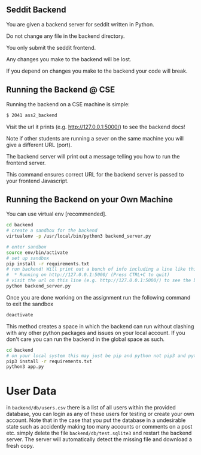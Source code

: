 <!--
    DO NOT CHANGE THIS FILE - IT MAY BE UPDATED DURING THE ASSIGNMENT
-->
## Seddit Backend

You are given a backend server for seddit written in Python.

Do not change any file in the backend directory.

You only submit the seddit frontend.

Any changes you make to the backend will be lost.

If you depend on changes you make to the backend your code will break.

## Running the Backend @ CSE

Running the backend on a CSE machine is simple:
  
```bash
$ 2041 ass2_backend
```

Visit the url it prints (e.g. http://127.0.0.1:5000/) to see the backend docs!

Note if other students are running a sever on the same machine you will give a different URL (port).

The backend server will print out a message telling you how to run the frontend server.

This command ensures correct URL for the backend server is passed to your frontend Javascript.

## Running the Backend on your Own Machine

You can use virtual env [recommended].

```bash
cd backend
# create a sandbox for the backend 
virtualenv -p /usr/local/bin/python3 backend_server.py

# enter sandbox
source env/bin/activate
# set up sandbox
pip install -r requirements.txt
# run backend! Will print out a bunch of info including a line like this:
#  * Running on http://127.0.0.1:5000/ (Press CTRL+C to quit)
# visit the url on this line (e.g. http://127.0.0.1:5000/) to see the backend docs!
python backend_server.py
```

Once you are done working on the assignment run the following
command to exit the sandbox

```bash
deactivate
```

This method creates a space in which the backend can run without
clashing with any other python packages and issues on your local account. If you don't care you can run the backend in the global space as such.

```bash
cd backend
# on your local system this may just be pip and python not pip3 and python3
pip3 install -r requirements.txt
python3 app.py
```

# User Data

in `backend/db/users.csv` there is a list of all users within the provided database, you can login as any of these users for testing or create your own account. Note that in the case that you put the database in a undesirable state such as accidently making too many accounts or comments on a post etc. simply delete the file `backend/db/test.sqlite3` and restart the backend server. The server will automatically detect the missing file and download a fresh copy.
